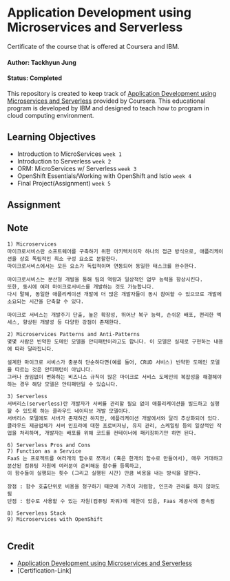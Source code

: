 # Application Development using Microservices and Serverless

Certificate of the course that is offered at Coursera and IBM.

#### Author: Tackhyun Jung

#### Status: Completed

This repository is created to keep track of [Application Development using Microservices and Serverless](https://www.coursera.org/learn/applications-development-microservices-serverless-openshift) provided by Coursera.
This educational program is developed by IBM and designed to teach how to program in cloud computing environment.

## Learning Objectives

- Introduction to MicroServices `week 1`
- Introduction to Serverless `week 2`
- ORM: MicroServices w/ Serverless `week 3`
- OpenShift Essentials/Working with OpenShift and Istio `week 4`
- Final Project(Assignment) `week 5`

## Assignment



## Note

```
1) Microservices
마이크로서비스란 소프트웨어를 구축하기 위한 아키텍처이자 하나의 접근 방식으로, 애플리케이션을 상호 독립적인 최소 구성 요소로 분할한다.
마이크로서비스에서는 모든 요소가 독립적이며 연동되어 동일한 태스크를 완수한다.

마이크로서비스는 분산형 개발을 통해 팀의 역량과 일상적인 업무 능력을 향상시킨다.
또한, 동시에 여러 마이크로서비스를 개발하는 것도 가능합니다. 
다시 말해, 동일한 애플리케이션 개발에 더 많은 개발자들이 동시 참여할 수 있으므로 개발에 소요되는 시간을 단축할 수 있다.

마이크로 서비스는 개발주기 단출, 높은 확장성, 뛰어난 복구 능력, 손쉬운 배포, 편리한 엑세스, 향상된 개발성 등 다양한 강점이 존재한다.

2) Microservices Patterns and Anti-Patterns
몇몇 사람은 빈약한 도메인 모델을 안티패턴이라고도 합니다. 이 모델은 실제로 구현하는 내용에 따라 달라집니다. 

설계한 마이크로 서비스가 충분히 단순하다면(예를 들어, CRUD 서비스) 빈약한 도메인 모델을 따르는 것은 안티패턴이 아닙니다. 
그러나 끊임없이 변화하는 비즈니스 규칙이 많은 마이크로 서비스 도메인의 복잡성을 해결해야 하는 경우 해당 모델은 안티패턴일 수 있습니다.

3) Serverless
서버리스(serverless)란 개발자가 서버를 관리할 필요 없이 애플리케이션을 빌드하고 실행할 수 있도록 하는 클라우드 네이티브 개발 모델이다.
서버리스 모델에도 서버가 존재하긴 하지만, 애플리케이션 개발에서와 달리 추상화되어 있다. 
클라우드 제공업체가 서버 인프라에 대한 프로비저닝, 유지 관리, 스케일링 등의 일상적인 작업을 처리하며, 개발자는 배포를 위해 코드를 컨테이너에 패키징하기만 하면 된다.

6) Serverless Pros and Cons
7) Function as a Service
FaaS 는 프로젝트를 여러개의 함수로 쪼개서 (혹은 한개의 함수로 만들어서), 매우 거대하고 분산된 컴퓨팅 자원에 여러분이 준비해둔 함수를 등록하고, 
이 함수들이 실행되는 횟수 (그리고 실행된 시간) 만큼 비용을 내는 방식을 말한다.

장점 : 함수 호출단위로 비용을 청구하기 때문에 가격이 저렴함, 인프라 관리를 하지 않아도 됨
단점 : 함수로 사용할 수 있는 자원(컴퓨팅 파워)에 제한이 있음, Faas 제공사에 종속됨

8) Serverless Stack
9) Microservices with OpenShift


```

## Credit

- [Application Development using Microservices and Serverless](https://www.coursera.org/learn/applications-development-microservices-serverless-openshift)
- [Certification-Link]
